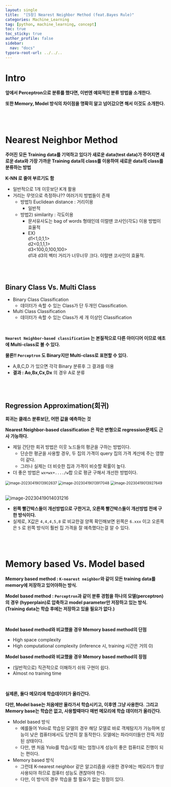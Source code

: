 ```yaml
---
layout: single
title:  "[5장] Nearest Neighbor Method (feat.Bayes Rule)"
categories: Machine_Learning
tag: [python, machine_learning, concept]
toc: true
toc_sticky: true
author_profile: false
sidebar:
  nav: "docs"
typora-root-url: ../../..
---
```




# Intro

**앞에서 Perceptron으로 분류를 했다면, 이번엔 예외적인 분류 방법을 소개한다.**

**또한 Memory, Model 방식의 차이점을 명확히 알고 넘어갔으면 해서 이것도 소개한다.**

<br><br>

# Nearest Neighbor Method

**주어진 모든 Training data를 기억하고 있다가 새로운 data(test data)가 주어지면 새로운 data와 가장 가까운 Training data의 class를 이용하여 새로운 data의 class를 분류하는 방법**

**K-NN 로 줄여 부르기도 함**

* 일반적으로 1개 이웃보단 K개 활용
* 거리는 무엇으로 측정하나?? 여러가지 방법들이 존재
  * 방법1) Euclidean distance : 거리이용
    * 일반적
  * 방법2) similarity : 각도이용
    * 문서유사도는 bag of words 형태인데 이럴땐 코사인(각도) 이용 방법이 효율적
    * EX)   
      d1<1,0,1,1>  
      d2<0,1,1,1>  
      d3<100,0,100,100>  
      d1과 d3의 벡터 거리가 너무너무 크다. 이럴땐 코사인이 효율적.

<br><br>

## Binary Class Vs. Multi Class

* Binary Class Classification
  * 데이터가 속할 수 있는 Class가 단 두개인 Classification.
* Multi Class Classification
  * 데이터가 속할 수 있는 Class가 세 개 이상인 Classification

<br>

**`Nearest Neighbor-based classification` 는 본질적으로 다른 아이디어 이므로 애초에 Multi-class로 볼 수 있다.**

**물론!! `Perceptron` 도 Binary지만 Multi-class로 표현할 수 있다.**

* A,B,C,D 가 있으면 각각 Binary 분류후 그 결과를 이용
* **결과 : Ao,Bx,Cx,Dx** 의 경우 A로 분류

<br><br>

## Regression Approximation(회귀)

**회귀는 클래스 분류보단, 어떤 값을 예측하는 것**

**Nearest Neighbor-based classification 은 작은 변형으로 regression문제도 근사 가능하다.**

* 제일 간단한 회귀 방법은 이웃 노드들의 평균을 구하는 방법이다.
  * 단순한 평균을 사용할 경우, 두 집의 가격이 query 집의 가격 계산에 주는 영향이 같다.
  * 그러나 실제는 더 비슷한 집과 가격이 비슷할 확률이 높다.
* 더 좋은 방법은 `wx+wx+..../w`합 으로 평균 구해서 개선한 방법이다.

<img src="/images/2023-04-06 [5장] Nearest Neighbor Method (feat.Bayes Rule)/image-20230419013902637.png" alt="image-20230419013902637" style="zoom:80%;" /> <img src="/images/2023-04-06 [5장] Nearest Neighbor Method (feat.Bayes Rule)/image-20230419013917048.png" alt="image-20230419013917048" style="zoom:80%;" /> <img src="/images/2023-04-06 [5장] Nearest Neighbor Method (feat.Bayes Rule)/image-20230419013927649.png" alt="image-20230419013927649" style="zoom:80%;" />  

<br>

<img src="/images/2023-04-06 [5장] Nearest Neighbor Method (feat.Bayes Rule)/image-20230419014031216.png" alt="image-20230419014031216"  />

* **왼쪽 빨간박스들이 개선방법으로 구한거고, 오른쪽 빨간박스들이 개선방법 전에 구한 방식이다.**
* 실제로, X값은 `4,4,4,5,8` 로 비교한걸 양쪽 확인해보면 왼쪽은 `6.xxx` 이고 오른쪽은 `5` 로 왼쪽 방식이 훨씬 집 가격을 잘 예측했다는걸 알 수 있다.

<br><br>

# Memory based Vs. Model based

**Memory based method : `K-nearest neighbor`와 같이 모든 training data를 memory에 저장하고 있어야하는 방식.**

**Model based method : `Perceptron`과 같이 분류 경험을 하나의 모델(perceptron) 의 경우 (hyperplain)로 압축하고 model parameter만 저장하고 있는 방식.(Training data는 학습 후에는 저장하고 있을 필요가 없다.)**

<br>

**Model based method와 비교했을 경우 Memory based method의 단점**

* High space complexity 
* High computational complexity (inference 시, training 시간은 거의 0)

**Model based method와 비교했을 경우 Memory based method의 장점**

* (일반적으로) 직관적으로 이해하기 쉬워 구현이 쉽다.
* Almost no training time

<br>

**실제론, 둘다 메모리에 학습데이터가 올라간다.**  

**다만, Model base는 처음에만 올라가서 학습시키고, 이후엔 그냥 사용한다.**
**그리고 Memory base는 학습은 없고, 사용할때마다 매번 메모리에 학습 데이터가 올라간다.**

* Model based 방식
  * 예를들어 Yolo로 학습된 모델의 경우 해당 모델로 바로 객체탐지가 가능하며 성능이 낮은 컴퓨터에서도 당연히 잘 동작한다. 모델에는 파라미터들만 잔뜩 저장된 상태이다.  
  * 다만, 맨 처음 Yolo를 학습시킬 때는 엄청나게 성능이 좋은 컴퓨터로 진행이 되는 편이다.
* Memory based 방식
  * 그런데 K-nearest neighbor 같은 알고리즘을 사용한 경우에는 메모리가 항상 사용되야 하므로 컴퓨터 성능도 괜찮아야 한다.  
  * 다만, 이 방식의 경우 학습을 할 필요가 없는 장점이 있다.
